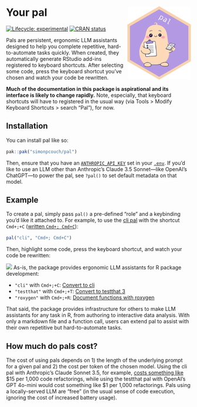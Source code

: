 
<!-- README.md is generated from README.Rmd. Please edit that file -->

# Your pal <img src="man/figures/logo.png" align="right" height="200" alt="" />

<!-- badges: start -->

[![Lifecycle:
experimental](https://img.shields.io/badge/lifecycle-experimental-orange.svg)](https://lifecycle.r-lib.org/articles/stages.html#experimental)
[![CRAN
status](https://www.r-pkg.org/badges/version/pal)](https://CRAN.R-project.org/package=pal)
<!-- badges: end -->

Pals are persistent, ergonomic LLM assistants designed to help you
complete repetitive, hard-to-automate tasks quickly. When created, they
automatically generate RStudio add-ins registered to keyboard shortcuts.
After selecting some code, press the keyboard shortcut you’ve chosen and
watch your code be rewritten.

**Much of the documentation in this package is aspirational and its
interface is likely to change rapidly.** Note, especially, that keyboard
shortcuts will have to registered in the usual way (via Tools \> Modify
Keyboard Shortcuts \> search “Pal”), for now.

## Installation

You can install pal like so:

``` r
pak::pak("simonpcouch/pal")
```

Then, ensure that you have an
[`ANTHROPIC_API_KEY`](https://console.anthropic.com/) set in your
[`.env`](https://github.com/gaborcsardi/dotenv). If you’d like to use an
LLM other than Anthropic’s Claude 3.5 Sonnet—like OpenAI’s ChatGPT—to
power the pal, see `?pal()` to set default metadata on that model.

## Example

To create a pal, simply pass `pal()` a pre-defined “role” and a
keybinding you’d like it attached to. For example, to use the [cli
pal](https://simonpcouch.github.io/pal/reference/pal_cli.html) with the
shortcut `Cmd+;+C` ([written
`Cmd+; Cmd+C`](https://www.emacswiki.org/emacs/key-chord.el)):

``` r
pal("cli", "Cmd+; Cmd+C")
```

Then, highlight some code, press the keyboard shortcut, and watch your
code be rewritten:

![](https://github.com/simonpcouch/pal/raw/main/inst/figs/addin.gif)
As-is, the package provides ergonomic LLM assistants for R package
development:

- `"cli"` with `Cmd+;+C`: [Convert to
  cli](https://simonpcouch.github.io/pal/reference/pal_cli.html)
- `"testthat"` with `Cmd+;+T`: [Convert to testthat
  3](https://simonpcouch.github.io/pal/reference/pal_testthat.html)
- `"roxygen"` with `Cmd+;+R`: [Document functions with
  roxygen](https://simonpcouch.github.io/pal/reference/pal_roxygen.html)

That said, the package provides infrastructure for others to make LLM
assistants for any task in R, from authoring to interactive data
analysis. With only a markdown file and a function call, users can
extend pal to assist with their own repetitive but hard-to-automate
tasks.

## How much do pals cost?

The cost of using pals depends on 1) the length of the underlying prompt
for a given pal and 2) the cost per token of the chosen model. Using the
cli pal with Anthropic’s Claude Sonnet 3.5, for example, [costs
something
like](https://simonpcouch.github.io/pal/reference/pal_cli.html#cost)
\$15 per 1,000 code refactorings, while using the testthat pal with
OpenAI’s GPT 4o-mini would cost something like \$1 per 1,000
refactorings. Pals using a locally-served LLM are “free” (in the usual
sense of code execution, ignoring the cost of increased battery usage).
